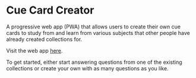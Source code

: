 # Cue Card Creator
A progressive web app (PWA) that allows users to create their own cue cards to study from and learn from various subjects that other people have already created collections for.

Visit the web app [here](https://www.cuecardcreator.com).

To get started, either start answering questions from one of the existing collections or create your own with as many questions as you like.
